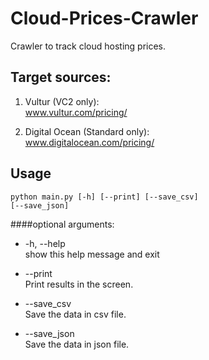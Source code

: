 # Cloud-Prices-Crawler
Crawler to track cloud hosting prices.

## Target sources:
1. Vultur (VC2 only):  
www.vultur.com/pricing/

2. Digital Ocean (Standard only):  
www.digitalocean.com/pricing/

## Usage

<code>python main.py [-h] [--print] [--save_csv] [--save_json]</code>  

####optional arguments:  
* -h, --help  
    show this help message and exit  
      
* --print      
    Print results in the screen.  
    
* --save_csv   
    Save the data in csv file.
      
* --save_json  
    Save the data in json file.  



